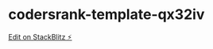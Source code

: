 # codersrank-template-qx32iv

[Edit on StackBlitz ⚡️](https://stackblitz.com/edit/codersrank-template-qx32iv)